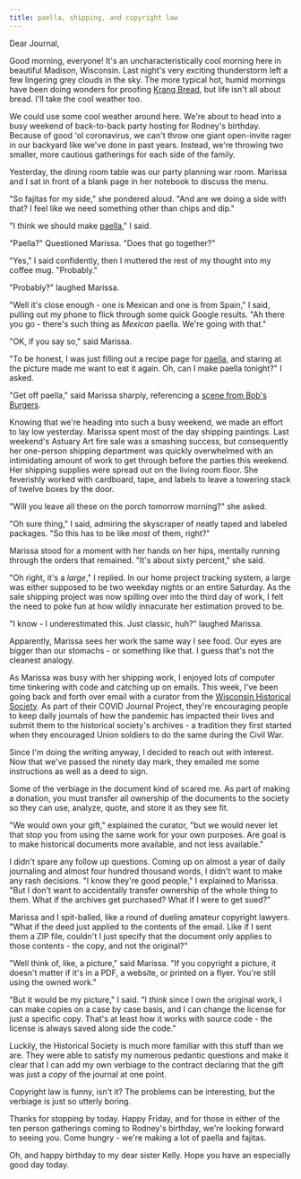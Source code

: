 ```yaml
---
title: paella, shipping, and copyright law
---
```


Dear Journal,

Good morning, everyone!  It's an uncharacteristically cool morning
here in beautiful Madison, Wisconsin.  Last night's very exciting
thunderstorm left a few lingering grey clouds in the sky.  The more
typical hot, humid mornings have been doing wonders for proofing
[Krang Bread], but life isn't all about bread.  I'll take the cool
weather too.

We could use some cool weather around here.  We're about to head into
a busy weekend of back-to-back party hosting for Rodney's birthday.
Because of good 'ol coronavirus, we can't throw one giant open-invite
rager in our backyard like we've done in past years.  Instead, we're
throwing two smaller, more cautious gatherings for each side of the
family.

Yesterday, the dining room table was our party planning war room.
Marissa and I sat in front of a blank page in her notebook to discuss
the menu.

"So fajitas for my side," she pondered aloud.  "And are we doing a
side with that?  I feel like we need something other than chips and
dip."

"I think we should make [paella]," I said.

"Paella?" Questioned Marissa.  "Does that go together?"

"Yes," I said confidently, then I muttered the rest of my thought into
my coffee mug.  "Probably."

"Probably?" laughed Marissa.

"Well it's close enough - one is Mexican and one is from Spain," I
said, pulling out my phone to flick through some quick Google results.
"Ah there you go - there's such thing as _Mexican_ paella.  We're
going with that."

"OK, if you say so," said Marissa.

"To be honest, I was just filling out a recipe page for [paella], and
staring at the picture made me want to eat it again.  Oh, can I make
paella tonight?" I asked.

"Get off paella," said Marissa sharply, referencing a [scene from
Bob's Burgers].

Knowing that we're heading into such a busy weekend, we made an effort
to lay low yesterday.  Marissa spent most of the day shipping
paintings.  Last weekend's Astuary Art fire sale was a smashing
success, but consequently her one-person shipping department was
quickly overwhelmed with an intimidating amount of work to get through
before the parties this weekend.  Her shipping supplies were spread
out on the living room floor.  She feverishly worked with cardboard,
tape, and labels to leave a towering stack of twelve boxes by the
door.

"Will you leave all these on the porch tomorrow morning?" she asked.

"Oh sure thing," I said, admiring the skyscraper of neatly taped and
labeled packages.  "So this has to be like _most_ of them, right?"

Marissa stood for a moment with her hands on her hips, mentally
running through the orders that remained.  "It's about sixty percent,"
she said.

"Oh right, it's a _large_," I replied.  In our home project tracking
system, a large was either supposed to be two weekday nights or an
entire Saturday.  As the sale shipping project was now spilling over
into the third day of work, I felt the need to poke fun at how wildly
innacurate her estimation proved to be.

"I know - I underestimated this.  Just classic, huh?" laughed Marissa.

Apparently, Marissa sees her work the same way I see food.  Our eyes
are bigger than our stomachs - or something like that.  I guess that's
not the cleanest analogy.

As Marissa was busy with her shipping work, I enjoyed lots of computer
time tinkering with code and catching up on emails.  This week, I've
been going back and forth over email with a curator from the
[Wisconsin Historical Society].  As part of their COVID Journal
Project, they're encouraging people to keep daily journals of how the
pandemic has impacted their lives and submit them to the historical
society's archives - a tradition they first started when they
encouraged Union soldiers to do the same during the Civil War.

Since I'm doing the writing anyway, I decided to reach out with
interest.  Now that we've passed the ninety day mark, they emailed me
some instructions as well as a deed to sign.

Some of the verbiage in the document kind of scared me.  As part of
making a donation, you must transfer all ownership of the documents to
the society so they can use, analyze, quote, and store it as they see
fit.

"We would own your gift," explained the curator, "but we would never
let that stop you from using the same work for your own purposes.  Are
goal is to make historical documents more available, and not less
available."

I didn't spare any follow up questions.  Coming up on almost a year of
daily journaling and almost four hundred thousand words, I didn't want
to make any rash decisions.  "I know they're good people," I explained
to Marissa.  "But I don't want to accidentally transfer ownership of
the whole thing to them.  What if the archives get purchased?  What if
I were to get sued?"

Marissa and I spit-balled, like a round of dueling amateur copyright
lawyers.  "What if the deed just applied to the contents of the email.
Like if I sent them a ZIP file, couldn't I just specify that the
document only applies to those contents - the copy, and not the
original?"

"Well think of, like, a picture," said Marissa.  "If you copyright a
picture, it doesn't matter if it's in a PDF, a website, or printed on
a flyer.  You're still using the owned work."

"But it would be my picture," I said.  "I _think_ since I own the
original work, I can make copies on a case by case basis, and I can
change the license for just a specific copy.  That's at least how it
works with source code - the license is always saved along side the
code."

Luckily, the Historical Society is much more familiar with this stuff
than we are.  They were able to satisfy my numerous pedantic questions
and make it clear that I can add my own verbiage to the contract
declaring that the gift was just a _copy_ of the journal at one point.

Copyright law is funny, isn't it?  The problems can be interesting,
but the verbiage is just so utterly boring.

Thanks for stopping by today.  Happy Friday, and for those in either
of the ten person gatherings coming to Rodney's birthday, we're
looking forward to seeing you.  Come hungry - we're making a lot of
paella and fajitas.

Oh, and happy birthday to my dear sister Kelly.  Hope you have an
especially good day today.

[paella]: https://cookbook.reckerfamily.com/paella/
[Krang Bread]: https://cookbook.reckerfamily.com/krang-bread/
[scene from Bob's Burgers]: https://www.youtube.com/watch?v=4oYZiY64xYA
[Wisconsin Historical Society]: https://www.wisconsinhistory.org/
